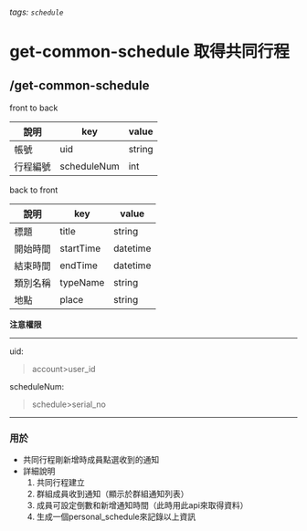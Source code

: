 ###### tags: `schedule`
# get-common-schedule 取得共同行程
## /get-common-schedule
front to back

| 說明     | key         | value  |
| -------- | ----------- | ------ |
| 帳號     | uid          | string |
| 行程編號 | scheduleNum | int    |


back to front

| 說明     | key       | value    |
| -------- | --------- | -------- |
| 標題     | title     | string   |
| 開始時間 | startTime | datetime |
| 結束時間 | endTime   | datetime |
| 類別名稱 | typeName | string   |
| 地點     | place     | string   |

**注意權限**

---
uid:
 >account>user_id

scheduleNum:
 >schedule>serial_no
 
---
### 用於
* 共同行程剛新增時成員點選收到的通知
* 詳細說明
    1. 共同行程建立
    2. 群組成員收到通知（顯示於群組通知列表）
    3. 成員可設定倒數和新增通知時間（此時用此api來取得資料）
    4. 生成一個personal_schedule來記錄以上資訊